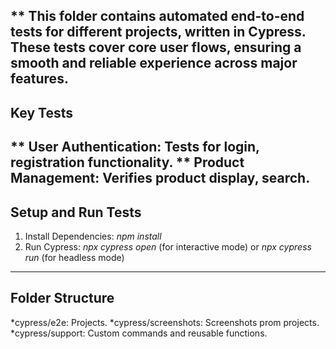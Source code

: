 ** This folder contains automated end-to-end tests for different projects, written in Cypress. These tests cover core user flows, ensuring a smooth and reliable experience across major features.
------------------------------------------------------------------------------------------------------------------------------------------------------------------------------------------------
## Key Tests

** User Authentication: Tests for login, registration functionality.
** Product Management: Verifies product display, search.
--------------------------------------------------------------------------------------------------------
## Setup and Run Tests

1. Install Dependencies: *npm install*
2. Run Cypress: *npx cypress open* (for interactive mode) or *npx cypress run* (for headless mode)
--------------------------------------------------------------------------------------------------------

## Folder Structure

*cypress/e2e: Projects.
*cypress/screenshots: Screenshots prom projects.
*cypress/support: Custom commands and reusable functions.
